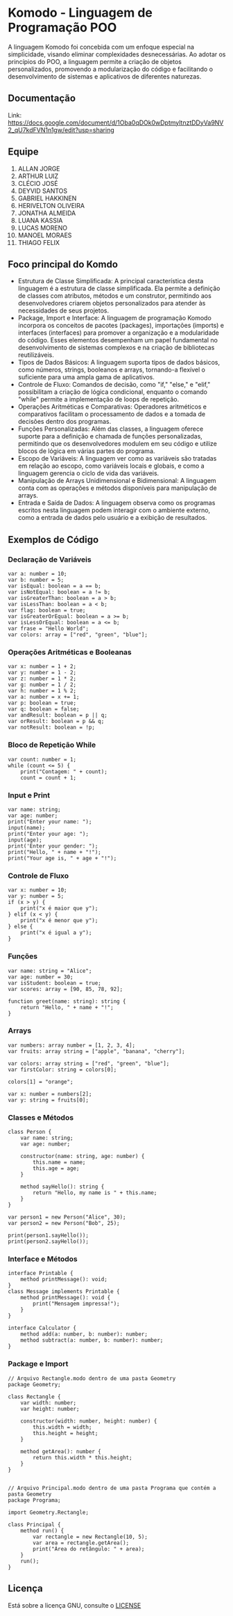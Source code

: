 # Komodo - Linguagem de Programação POO

A linguagem Komodo foi concebida com um enfoque especial na simplicidade, visando eliminar complexidades desnecessárias. Ao adotar os princípios do POO, a linguagem permite a criação de objetos personalizados, promovendo a modularização do código e facilitando o desenvolvimento de sistemas e aplicativos de diferentes naturezas.

## Documentação
Link: https://docs.google.com/document/d/1Oba0qDOk0wDptmyltnztDDyVa9NV2_qU7kdFVN1n1gw/edit?usp=sharing

## Equipe
1. ALLAN JORGE
2. ARTHUR LUIZ
3. CLÉCIO JOSÉ
4. DEYVID SANTOS
5. GABRIEL HAKKINEN
6. HERIVELTON OLIVEIRA
7. JONATHA ALMEIDA
8. LUANA KASSIA
9. LUCAS MORENO
10. MANOEL MORAES
11. THIAGO FELIX

## Foco principal do Komdo
* Estrutura de Classe Simplificada: A principal característica desta linguagem é a estrutura de classe simplificada. Ela permite a definição de classes com atributos, métodos e um construtor, permitindo aos desenvolvedores criarem objetos personalizados para atender às necessidades de seus projetos.
* Package, Import e Interface: A linguagem de programação Komodo incorpora os conceitos de pacotes (packages), importações (imports) e interfaces (interfaces) para promover a organização e a modularidade do código. Esses elementos desempenham um papel fundamental no desenvolvimento de sistemas complexos e na criação de bibliotecas reutilizáveis.
* Tipos de Dados Básicos: A linguagem suporta tipos de dados básicos, como números, strings, booleanos e arrays, tornando-a flexível o suficiente para uma ampla gama de aplicativos.
* Controle de Fluxo: Comandos de decisão, como "if," "else," e "elif," possibilitam a criação de lógica condicional, enquanto o comando "while" permite a implementação de loops de repetição.
* Operações Aritméticas e Comparativas: Operadores aritméticos e comparativos facilitam o processamento de dados e a tomada de decisões dentro dos programas.
* Funções Personalizadas: Além das classes, a linguagem oferece suporte para a definição e chamada de funções personalizadas, permitindo que os desenvolvedores modulem em seu código e utilize blocos de lógica em várias partes do programa.
* Escopo de Variáveis: A linguagem ver como as variáveis são tratadas em relação ao escopo, como variáveis locais e globais, e como a linguagem gerencia o ciclo de vida das variáveis.
* Manipulação de Arrays Unidimensional e Bidimensional: A linguagem conta com as operações e métodos disponíveis para manipulação de arrays.
* Entrada e Saída de Dados: A linguagem observa como os programas escritos nesta linguagem podem interagir com o ambiente externo, como a entrada de dados pelo usuário e a exibição de resultados.

## Exemplos de Código
### Declaração de Variáveis
```
var a: number = 10;
var b: number = 5;
var isEqual: boolean = a == b;
var isNotEqual: boolean = a != b;
var isGreaterThan: boolean = a > b;
var isLessThan: boolean = a < b;
var flag: boolean = true;
var isGreaterOrEqual: boolean = a >= b;
var isLessOrEqual: boolean = a <= b;
var frase = "Hello World";
var colors: array = ["red", "green", "blue"];

```
### Operações Aritméticas e Booleanas
```
var x: number = 1 + 2;
var y: number = 1 - 2;
var z: number = 1 * 2;
var g: number = 1 / 2;
var h: number = 1 % 2;
var a: number = x += 1;
var p: boolean = true;
var q: boolean = false;
var andResult: boolean = p || q;
var orResult: boolean = p && q;
var notResult: boolean = !p;
```
### Bloco de Repetição While
```
var count: number = 1;
while (count <= 5) {
    print("Contagem: " + count);
    count = count + 1;
```
### Input e Print
```
var name: string;
var age: number;
print("Enter your name: ");
input(name);
print("Enter your age: ");
input(age);
print('Enter your gender: ");
print("Hello, " + name + "!");
print("Your age is, " + age + "!");
```
### Controle de Fluxo
```
var x: number = 10;
var y: number = 5;
if (x > y) {
    print("x é maior que y");
} elif (x < y) {
    print("x é menor que y");
} else {
    print("x é igual a y");
}
```
### Funções
```
var name: string = "Alice";
var age: number = 30;
var isStudent: boolean = true;
var scores: array = [90, 85, 78, 92];

function greet(name: string): string {
    return "Hello, " + name + "!";
}

```
### Arrays
```
var numbers: array number = [1, 2, 3, 4];
var fruits: array string = ["apple", "banana", "cherry"];

var colors: array string = ["red", "green", "blue"];
var firstColor: string = colors[0];

colors[1] = "orange";

var x: number = numbers[2];
var y: string = fruits[0];

```
### Classes e Métodos
```
class Person {
    var name: string;
    var age: number;

    constructor(name: string, age: number) {
        this.name = name;
        this.age = age;
    }

    method sayHello(): string {
        return "Hello, my name is " + this.name;
    }
}

var person1 = new Person("Alice", 30);
var person2 = new Person("Bob", 25);

print(person1.sayHello());
print(person2.sayHello());
```

### Interface e Métodos
```
interface Printable {
    method printMessage(): void;
}
class Message implements Printable {
    method printMessage(): void {
        print("Mensagem impressa!");
    }
}

interface Calculator {
    method add(a: number, b: number): number;
    method subtract(a: number, b: number): number;
}

```

### Package e Import
```
// Arquivo Rectangle.modo dentro de uma pasta Geometry
package Geometry;

class Rectangle {
    var width: number;
    var height: number;

    constructor(width: number, height: number) {
        this.width = width;
        this.height = height;
    }

    method getArea(): number {
        return this.width * this.height;
    }
}


// Arquivo Principal.modo dentro de uma pasta Programa que contém a pasta Geometry
package Programa;

import Geometry.Rectangle;

class Principal {
    method run() {
        var rectangle = new Rectangle(10, 5);
        var area = rectangle.getArea();
        print("Área do retângulo: " + area);
    }
    run();
}

```

## Licença
Está sobre a licença GNU, consulte o [LICENSE](LICENSE.md)